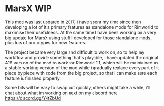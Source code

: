 # MarsX WIP


This mod was last updated in 2017, I have spent my time since then developing a lot of it's primary features as standalone mods for Rimworld to maximise their usefulness. At the same time I have been working on a very big update for MarsX using stuff I developed for those standalone mods, plus lots of prototypes for new features.

The project became very large and difficult to work on, so to help my workflow and provide something that's playable, i have updated the original A16 version of the mod to work for Rimworld 1.1, which will be maintained as a stable working version of the mod while i gradually replace every part of it piece by piece with code from the big project, so that i can make sure each feature is finished properly.

Some bits will be easy to swap out quickly, others might take a while, i'll chat about what im working on next on my discord here https://discord.gg/Y4tZbUd

